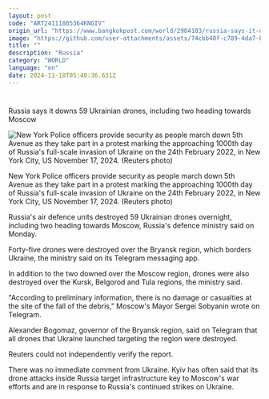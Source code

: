 ```yaml
---
layout: post
code: "ART24111805364KNGIV"
origin_url: "https://www.bangkokpost.com/world/2904103/russia-says-it-downs-59-ukrainian-drones-including-two-heading-towards-moscow"
image: "https://github.com/user-attachments/assets/74cbb40f-c789-4da7-b401-be98fed94a9f"
title: ""
description: "Russia"
category: "WORLD"
language: "en"
date: 2024-11-18T05:40:36.631Z
---
```


# 

Russia says it downs 59 Ukrainian drones, including two heading towards Moscow

![New York Police officers provide security as people march down 5th Avenue as they take part in a protest marking the approaching 1000th day of Russia's full-scale invasion of Ukraine on the 24th February 2022, in New York City, US November 17, 2024.  (Reuters photo)](https://github.com/user-attachments/assets/72557089-74fd-4da3-8967-455b6d40681d)

New York Police officers provide security as people march down 5th Avenue as they take part in a protest marking the approaching 1000th day of Russia's full-scale invasion of Ukraine on the 24th February 2022, in New York City, US November 17, 2024. (Reuters photo)

Russia's air defence units destroyed 59 Ukrainian drones overnight, including two heading towards Moscow, Russia's defence ministry said on Monday.

Forty-five drones were destroyed over the Bryansk region, which borders Ukraine, the ministry said on its Telegram messaging app.

In addition to the two downed over the Moscow region, drones were also destroyed over the Kursk, Belgorod and Tula regions, the ministry said.

"According to preliminary information, there is no damage or casualties at the site of the fall of the debris," Moscow's Mayor Sergei Sobyanin wrote on Telegram.

Alexander Bogomaz, governor of the Bryansk region, said on Telegram that all drones that Ukraine launched targeting the region were destroyed.

Reuters could not independently verify the report.

There was no immediate comment from Ukraine. Kyiv has often said that its drone attacks inside Russia target infrastructure key to Moscow's war efforts and are in response to Russia's continued strikes on Ukraine.